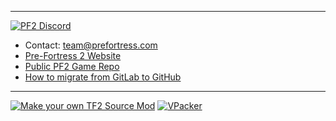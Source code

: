 
---
[![PF2 Discord](https://img.shields.io/discord/509270384659398666?label=PF2%20Discord)](https://prefortress.com/discord)

- Contact: team@prefortress.com
- [Pre-Fortress 2 Website](https://prefortress.com)
- [Public PF2 Game Repo](https://github.com/Pre-Fortress-2/pf2/releases/latest)
- [How to migrate from GitLab to GitHub](https://gist.github.com/sour-dani/c49040df542be9882aae538af1345649)

---
[![Make your own TF2 Source Mod](https://img.shields.io/static/v1?label=&message=Make%20your%20own%20TF2%20Source%20Mod&color=black&logo=steam&logoColor=FFFFFF)](https://github.com/ValveSoftware/source-sdk-2013) [![VPacker](https://img.shields.io/badge/Pack%20your%20files-VPKEdit-blue)](https://github.com/craftablescience/VPKEdit/releases)
